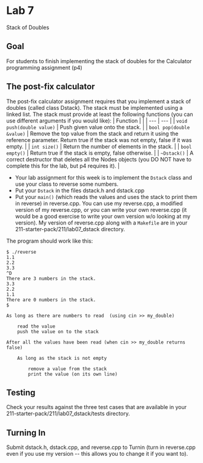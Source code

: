 # Lab 7

Stack of Doubles

## Goal

For students to finish implementing the stack of doubles for the Calculator programming assignment (p4)

## The post-fix calculator

The post-fix calculator assignment requires that you implement a stack of doubles (called class Dstack). The stack must be implemented using a linked list. The stack must provide at least the following functions (you can use different arguments if you would like):
| Function |  |
| --- | --- |
| `void push(double value)` | Push given value onto the stack. |
| `bool pop(double &value)` | Remove the top value from the stack and return it using the reference parameter. Return true if the stack was not empty, false if it was empty. |
| `int size()` | Return the number of elements in the stack. |
| `bool empty()` | Return true if the stack is empty, false otherwise. |
| `~Dstack()` | A correct destructor that deletes all the Nodes objects (you DO NOT have to complete this for the lab, but p4 requires it). |

* Your lab assignment for this week is to implement the `Dstack` class and use your class to reverse some numbers.
* Put your `Dstack` in the files dstack.h and dstack.cpp
* Put your `main()` (which reads the values and uses the stack to print them in reverse) in reverse.cpp. You can use my reverse.cpp, a modified version of my reverse.cpp, or you can write your own reverse.cpp (it would be a good exercise to write your own version w/o looking at my version). My version of reverse.cpp along with a `Makefile` are in your 211-starter-pack/211/lab07_dstack directory.<br>

The program should work like this:
```
$ ./reverse
1.1
2.2
3.3
^D
There are 3 numbers in the stack.
3.3
2.2
1.1
There are 0 numbers in the stack.
$
```

```
As long as there are numbers to read  (using cin >> my_double)

    read the value
    push the value on to the stack

After all the values have been read (when cin >> my_double returns false)

    As long as the stack is not empty

        remove a value from the stack
        print the value (on its own line)
```

## Testing

Check your results against the three test cases that are available in your 211-starter-pack/211/lab07_dstack/tests directory.

## Turning In

Submit dstack.h, dstack.cpp, and reverse.cpp to Turnin (turn in reverse.cpp even if you use my version -- this allows you to change it if you want to).
